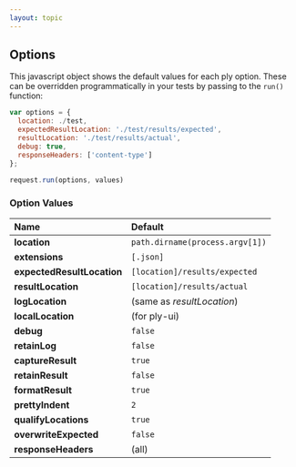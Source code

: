 ```yaml
---
layout: topic
---
```

## Options

This javascript object shows the default values for each ply option.
These can be overridden programmatically in your tests by passing to the `run()` function:
```javascript
var options = {
  location: ./test,
  expectedResultLocation: './test/results/expected',
  resultLocation: './test/results/actual',
  debug: true,
  responseHeaders: ['content-type']
};

request.run(options, values)
```

### Option Values

| Name | Default |
| :----- | :------ |
| **location** | `path.dirname(process.argv[1])` | File system location or URL |
| **extensions** | `[.json]` | Filename extensions for request groups/collections |
| **expectedResultLocation** | `[location]/results/expected` | Expected results YAML |
| **resultLocation** | `[location]/results/actual` | Where to write actual results YAML |
| **logLocation** | (same as *resultLocation*) | Where logs are written |
| **localLocation** | (for ply-ui) | Logical path where overrides are saved in browser local storage |
| **debug** | `false` | Debug logging output
| **retainLog** | `false` | Append to log for each test instead of overwriting |
| **captureResult** | `true` | Whether test results should be saved (false for pre-script cleanup, etc.) |
| **retainResult** | `false` | Append to result file instead of overwriting |
| **formatResult** | `true` | Pretty-print and sort keys of JSON body content in results (for comparision vs expected) |
| **prettyIndent** | `2` | Pretty-print indentation |
| **qualifyLocations** | `true` | Result and log paths prefixed by group (or can be string for custom) |
| **overwriteExpected** | `false` | Save actual result as expected result (for initial creation) |
| **responseHeaders** | (all) | Array of validated response headers, in the order they'll appear in result YAML (omitted headers are ignored) |

